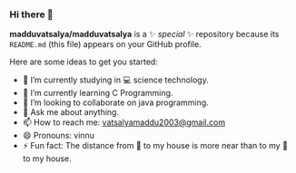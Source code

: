 ### Hi there 👋

**madduvatsalya/madduvatsalya** is a ✨ _special_ ✨ repository because its `README.md` (this file) appears on your GitHub profile.

Here are some ideas to get you started:

- 🔭 I’m currently studying in :computer: science technology.
- 🌱 I’m currently learning C Programming.
- 👯 I’m looking to collaborate on java programming.
- 💬 Ask me about anything. 
- 📫 How to reach me:  vatsalyamaddu2003@gmail.com
- 😄 Pronouns: vinnu
- ⚡ Fun fact: The distance from :school: to my house is more near than to my :school: to my house.

